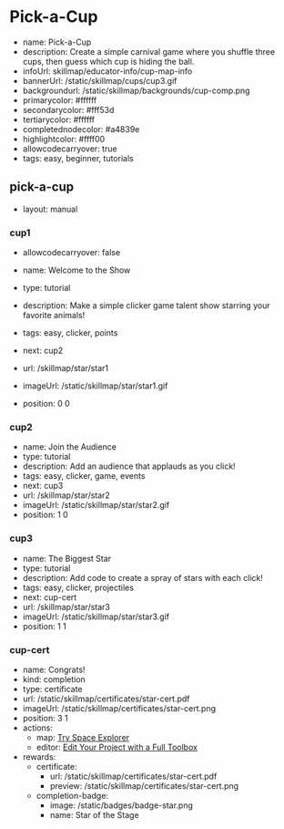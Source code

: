 # Pick-a-Cup
* name: Pick-a-Cup
* description: Create a simple carnival game where you shuffle three cups, then guess which cup is hiding the ball.
* infoUrl: skillmap/educator-info/cup-map-info
* bannerUrl: /static/skillmap/cups/cup3.gif
* backgroundurl: /static/skillmap/backgrounds/cup-comp.png
* primarycolor: #ffffff
* secondarycolor: #fff53d
* tertiarycolor: #ffffff
* completednodecolor: #a4839e
* highlightcolor: #ffff00
* allowcodecarryover: true
* tags: easy, beginner, tutorials


## pick-a-cup
* layout: manual


### cup1
* allowcodecarryover: false

* name: Welcome to the Show
* type: tutorial
* description: Make a simple clicker game talent show starring your favorite animals!
* tags: easy, clicker, points
* next: cup2
* url: /skillmap/star/star1
* imageUrl: /static/skillmap/star/star1.gif
* position: 0 0



### cup2
* name: Join the Audience
* type: tutorial
* description: Add an audience that applauds as you click!
* tags: easy, clicker, game, events
* next: cup3
* url: /skillmap/star/star2
* imageUrl: /static/skillmap/star/star2.gif
* position: 1 0


### cup3
* name: The Biggest Star
* type: tutorial
* description: Add code to create a spray of stars with each click!
* tags: easy, clicker, projectiles
* next: cup-cert
* url: /skillmap/star/star3
* imageUrl: /static/skillmap/star/star3.gif
* position: 1 1




### cup-cert
* name: Congrats!
* kind: completion
* type: certificate
* url: /static/skillmap/certificates/star-cert.pdf
* imageUrl: /static/skillmap/certificates/star-cert.png
* position: 3 1
* actions:
    * map: [Try Space Explorer](/skillmap/space)
    * editor: [Edit Your Project with a Full Toolbox](/)
* rewards:
    * certificate:
        * url: /static/skillmap/certificates/star-cert.pdf
        * preview: /static/skillmap/certificates/star-cert.png
    * completion-badge:
        * image: /static/badges/badge-star.png
        * name: Star of the Stage



